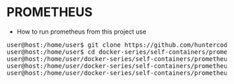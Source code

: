 # PROMETHEUS

- How to run prometheus from this project use

<pre>
user@host:/home/user$ git clone https://github.com/huntercodexs/docker-series.git .
user@host:/home/user$ cd docker-series/self-containers/prometheus
user@host:/home/user/docker-series/self-containers/prometheus$ docker network create open_network
user@host:/home/user/docker-series/self-containers/prometheus$ docker-compose up --build
user@host:/home/user/docker-series/self-containers/prometheus$ docker-compose start
</pre>
